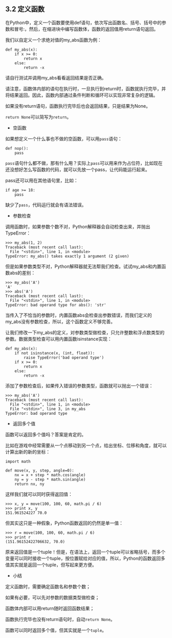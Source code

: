 ## 3.2 定义函数

在Python中，定义一个函数要使用def语句，依次写出函数名、括号、括号中的参数和冒号:，然后，在缩进块中编写函数体，函数的返回值用return语句返回。

我们以自定义一个求绝对值的my_abs函数为例：
```
def my_abs(x):
    if x >= 0:
        return x
    else:
        return -x
```
请自行测试并调用my_abs看看返回结果是否正确。

请注意，函数体内部的语句在执行时，一旦执行到return时，函数就执行完毕，并将结果返回。因此，函数内部通过条件判断和循环可以实现非常复杂的逻辑。

如果没有return语句，函数执行完毕后也会返回结果，只是结果为None。

`return None`可以简写为`return`。

+ 空函数

如果想定义一个什么事也不做的空函数，可以用`pass`语句：
```
def nop():
    pass
```
`pass`语句什么都不做，那有什么用？实际上`pass`可以用来作为占位符，比如现在还没想好怎么写函数的代码，就可以先放一个pass，让代码能运行起来。

pass还可以用在其他语句里，比如：
```
if age >= 18:
    pass
```
缺少了`pass`，代码运行就会有语法错误。

+ 参数检查

调用函数时，如果参数个数不对，Python解释器会自动检查出来，并抛出TypeError：
```
>>> my_abs(1, 2)
Traceback (most recent call last):
  File "<stdin>", line 1, in <module>
TypeError: my_abs() takes exactly 1 argument (2 given)
```
但是如果参数类型不对，Python解释器就无法帮我们检查。试试my_abs和内置函数abs的差别：
```
>>> my_abs('A')
'A'
>>> abs('A')
Traceback (most recent call last):
  File "<stdin>", line 1, in <module>
TypeError: bad operand type for abs(): 'str'
```
当传入了不恰当的参数时，内置函数abs会检查出参数错误，而我们定义的my_abs没有参数检查，所以，这个函数定义不够完善。

让我们修改一下my_abs的定义，对参数类型做检查，只允许整数和浮点数类型的参数。数据类型检查可以用内置函数isinstance实现：
```
def my_abs(x):
    if not isinstance(x, (int, float)):
        raise TypeError('bad operand type')
    if x >= 0:
        return x
    else:
        return -x
```
添加了参数检查后，如果传入错误的参数类型，函数就可以抛出一个错误：
```
>>> my_abs('A')
Traceback (most recent call last):
  File "<stdin>", line 1, in <module>
  File "<stdin>", line 3, in my_abs
TypeError: bad operand type
```

+ 返回多个值

函数可以返回多个值吗？答案是肯定的。

比如在游戏中经常需要从一个点移动到另一个点，给出坐标、位移和角度，就可以计算出新的新的坐标：
```
import math

def move(x, y, step, angle=0):
    nx = x + step * math.cos(angle)
    ny = y - step * math.sin(angle)
    return nx, ny
```  
  
这样我们就可以同时获得返回值：
```
>>> x, y = move(100, 100, 60, math.pi / 6)
>>> print x, y
151.961524227 70.0
```
但其实这只是一种假象，Python函数返回的仍然是单一值：
```
>>> r = move(100, 100, 60, math.pi / 6)
>>> print r
(151.96152422706632, 70.0)
```
原来返回值是一个tuple！但是，在语法上，返回一个tuple可以省略括号，而多个变量可以同时接收一个tuple，按位置赋给对应的值，所以，Python的函数返回多值其实就是返回一个tuple，但写起来更方便。

+ 小结

定义函数时，需要确定函数名和参数个数；

如果有必要，可以先对参数的数据类型做检查；

函数体内部可以用return随时返回函数结果；

函数执行完毕也没有return语句时，自动`return None`。

函数可以同时返回多个值，但其实就是一个`tuple`。